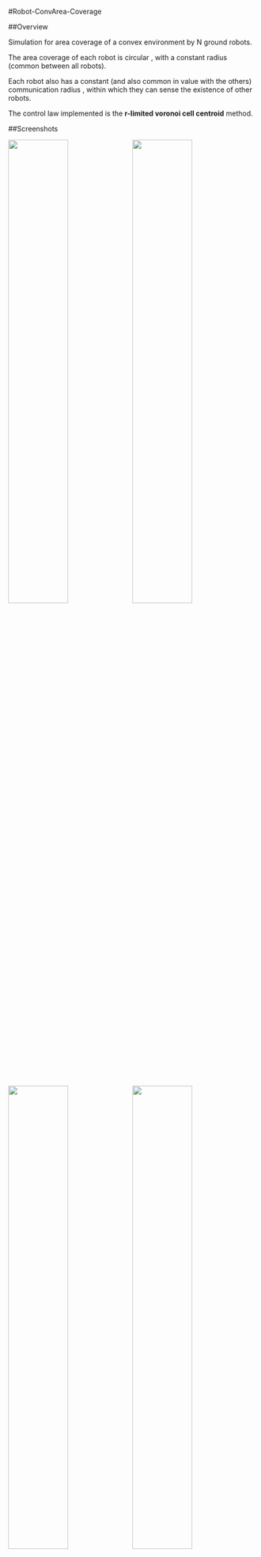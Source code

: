 #Robot-ConvArea-Coverage

##Overview

Simulation for area coverage of a convex environment by N ground robots.

The area coverage of each robot is circular , with a constant radius (common between all robots).

Each robot also has a constant (and also common in value with the others) communication radius , within which they can sense the existence 
of other robots.

The control law implemented is the **r-limited voronoi cell centroid** method.

##Screenshots

<img src="https://cloud.githubusercontent.com/assets/20325266/23537679/6e8cc8f0-ffd6-11e6-84f3-5585be9b0836.jpg" width="49%">
<img src="https://cloud.githubusercontent.com/assets/20325266/23537683/755f027e-ffd6-11e6-861a-9768f6cc7252.jpg" width="49%">

<img src="https://cloud.githubusercontent.com/assets/20325266/23537681/72e2d9b2-ffd6-11e6-9ee0-af295233a2a5.jpg" width="49%">
<img src="https://cloud.githubusercontent.com/assets/20325266/23537684/76a5783e-ffd6-11e6-8538-da219c29d3d4.jpg" width="49%">


##How to run

*SIMULATION.m* is the main file from which the simulation is executed.

The rest of the files implement the various functions that are used (see below for details) .

##Parameters

The following parameters can be determined by the user :

**xc** and **yc**: Vectors containing the vertex coordinates of the convex environment.

**px** and **py** : Vectors containing the coordinates for the initial robot positions.

**R** : The area sensing radius of the robots.

**Rc** : The communication radius of the robots.

**K** : Control law gain

**dt** : The fundamental time unit. Each iteration will represent dt seconds passed.

**thr** : Convergence threshold .
If the next-iteration centroid changes less than this value for ALL robots, then the algorithm terminates.

**iterlim** : The maximum amount of iterations allowed.

**robotCount** : The number of ground robots active in the environment.

##How it works

For each robot,the following procedure is executed repeatedly , until the algorithm converges or the iteration limit is reached :

* Calculate the bounded voronoi cell of the robot. The bounded voronoi cell is the  intersection  of the regular (not r-limited)
voronoi cell with the environment . Please note that in the calculation of the voronoi cell, only the robots that are inside the current
robot's communication radius are taken into account.

* Calculate the r-limited voronoi cell of the robot . The r-limited voronoi cell is produced by the intersection of the bounded voronoi
with the sensing circle of the robot.
 
* Calculate the centroid of the r-limited voronoi cell.

* Calculate the output velocity of the robot, which is proportionate to its distance from the centroid (multiplied by the gain factor).


##Functions

**BoundedVoronoi()**  

Calculates the regular (not r-limited) voronoi cell for a robot (using an approximate half-plane intersection method) 
and finds its intersection with the convex environment. This is then named as its bounded voronoi cell


**form_plane()**  

Approximates a half-plane via a sufficiently large polygon. This function is called by BoundedVoronoi()


**Control_Law()** 

For a given robot with a given bounded voronoi cell ,and a given sensing radius :

(1) Finds its r-limited voronoi cell

(2) Calculates the centroid of the r-limited voronoi cell

(3) Calculates its velocity vector, which is determined by its distance from the centroid (and the gain factor)


**approx_circle()**  

Approximates a circle via a polygon with sufficiently large amount of vertices. This function is used to 
represent the sensing circle and communication radius of each robot.


##Dependencies

This simulation uses *polygeom* for the calculation of polygon centroids. It is licensed under the BSD License.

(https://www.mathworks.com/matlabcentral/fileexchange/319-polygeom-m)



##License

This simulation is distributed under Apache License Version 2.0

Copyright (C) 2017 Stylianos Tsiakalos
